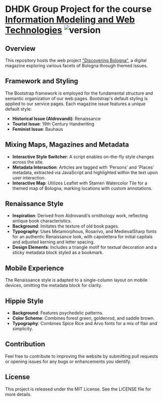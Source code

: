 # DHDK Group Project for the course [Information Modeling and Web Technologies](https://www.unibo.it/en/teaching/course-unit-catalogue/course-unit/2022/454464) ![version](https://img.shields.io/badge/version-0.0.1-blue.svg)

## Overview
This repository hosts the web project ["Discovering Bologna"](https://mary-lev.github.io/bologna/), a digital magazine exploring various facets of Bologna through themed issues.

## Framework and Styling
The Bootstrap framework is employed for the fundamental structure and semantic organization of our web pages. Bootstrap's default styling is applied to our service pages. Each magazine issue features a unique default style:
- **Historical Issue (Aldrovandi)**: Renaissance
- **Tourist Issue**: 19th Century Handwriting
- **Feminist Issue**: Bauhaus

## Mixing Maps, Magazines and Metadata
- **Interactive Style Switcher**: A script enables on-the-fly style changes across the site.
- **Metadata Interaction**: Articles are tagged with 'Persons' and 'Places' metadata, extracted via JavaScript and highlighted within the text upon user interaction.
- **Interactive Map**: Utilizes Leaflet with Stamen Watercolor Tile for a themed map of Bologna, marking locations with custom annotations.

## Renaissance Style
- **Inspiration**: Derived from Aldrovandi’s ornithology work, reflecting antique book characteristics.
- **Background**: Imitates the texture of old book pages.
- **Typography**: Uses Metamorphous, Rosarivo, and MedievalSharp fonts for an authentic Renaissance look, with capolettera for initial capitals and adjusted kerning and letter spacing.
- **Design Elements**: Includes a triangle motif for textual decoration and a sticky metadata block styled as a bookmark.

## Mobile Experience
The Renaissance style is adapted to a single-column layout on mobile devices, omitting the metadata block for clarity.

## Hippie Style
- **Background**: Features psychedelic patterns.
- **Color Scheme**: Combines forest green, goldenrod, and saddle brown.
- **Typography**: Combines Spice Rice and Arvo fonts for a mix of flair and simplicity.


## Contribution
Feel free to contribute to improving the website by submitting pull requests or opening issues for any bugs or enhancements you identify.

## License
This project is released under the MIT License. See the LICENSE file for more details.